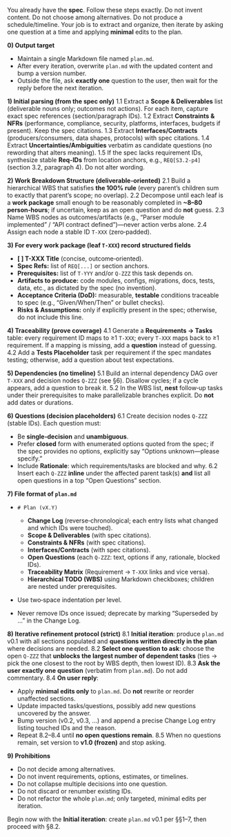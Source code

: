 You already have the **spec**. Follow these steps exactly. Do not invent content. Do not choose among alternatives. Do not produce a schedule/timeline. Your job is to extract and organize, then iterate by asking one question at a time and applying **minimal** edits to the plan.

**0) Output target**

* Maintain a single Markdown file named `plan.md`.
* After every iteration, overwrite `plan.md` with the updated content and bump a version number.
* Outside the file, ask **exactly one** question to the user, then wait for the reply before the next iteration.

**1) Initial parsing (from the spec only)**
1.1 Extract a **Scope & Deliverables** list (deliverable nouns only; outcomes not actions). For each item, capture exact spec references (section/paragraph IDs).
1.2 Extract **Constraints & NFRs** (performance, compliance, security, platforms, interfaces, budgets if present). Keep the spec citations.
1.3 Extract **Interfaces/Contracts** (producers/consumers, data shapes, protocols) with spec citations.
1.4 Extract **Uncertainties/Ambiguities** verbatim as candidate questions (no rewording that alters meaning).
1.5 If the spec lacks requirement IDs, synthesize stable **Req-IDs** from location anchors, e.g., `REQ[S3.2-p4]` (section 3.2, paragraph 4). Do not alter wording.

**2) Work Breakdown Structure (deliverable‑oriented)**
2.1 Build a hierarchical WBS that satisfies **the 100% rule** (every parent’s children sum to exactly that parent’s scope; no overlap).
2.2 Decompose until each leaf is a **work package** small enough to be reasonably completed in **\~8–80 person‑hours**; if uncertain, keep as an open question and do **not** guess.
2.3 Name WBS nodes as outcomes/artifacts (e.g., “Parser module implemented” / “API contract defined”)—never action verbs alone.
2.4 Assign each node a stable ID `T-XXX` (zero‑padded).

**3) For every work package (leaf `T-XXX`) record structured fields**

* **\[ ] T-XXX Title** (concise, outcome‑oriented).
* **Spec Refs:** list of `REQ[...]` or section anchors.
* **Prerequisites:** list of `T-YYY` and/or `Q-ZZZ` this task depends on.
* **Artifacts to produce:** code modules, configs, migrations, docs, tests, data, etc., as dictated by the spec (no invention).
* **Acceptance Criteria (DoD):** measurable, **testable** conditions traceable to spec (e.g., “Given/When/Then” or bullet checks).
* **Risks & Assumptions:** only if explicitly present in the spec; otherwise, do not include this line.

**4) Traceability (prove coverage)**
4.1 Generate a **Requirements → Tasks** table: every requirement ID maps to ≥1 `T-XXX`; every `T-XXX` maps back to ≥1 requirement. If a mapping is missing, add a **question** instead of guessing.
4.2 Add a **Tests Placeholder** task per requirement if the spec mandates testing; otherwise, add a question about test expectations.

**5) Dependencies (no timeline)**
5.1 Build an internal dependency DAG over `T-XXX` and decision nodes `Q-ZZZ` (see §6). Disallow cycles; if a cycle appears, add a question to break it.
5.2 In the WBS list, **nest** follow‑up tasks under their prerequisites to make parallelizable branches explicit. Do **not** add dates or durations.

**6) Questions (decision placeholders)**
6.1 Create decision nodes `Q-ZZZ` (stable IDs). Each question must:

* Be **single‑decision** and **unambiguous**.
* Prefer **closed** form with enumerated options quoted from the spec; if the spec provides no options, explicitly say “Options unknown—please specify.”
* Include **Rationale**: which requirements/tasks are blocked and why.
  6.2 Insert each `Q-ZZZ` **inline** under the affected parent task(s) **and** list all open questions in a top “Open Questions” section.

**7) File format of `plan.md`**

* `# Plan (vX.Y)`

  * **Change Log** (reverse‑chronological; each entry lists what changed and which IDs were touched).
  * **Scope & Deliverables** (with spec citations).
  * **Constraints & NFRs** (with spec citations).
  * **Interfaces/Contracts** (with spec citations).
  * **Open Questions** (each `Q-ZZZ`: text, options if any, rationale, blocked IDs).
  * **Traceability Matrix** (Requirement → `T-XXX` links and vice versa).
  * **Hierarchical TODO (WBS)** using Markdown checkboxes; children are nested under prerequisites.
* Use two‑space indentation per level.
* Never remove IDs once issued; deprecate by marking “Superseded by …” in the Change Log.

**8) Iterative refinement protocol (strict)**
8.1 **Initial iteration**: produce `plan.md` v0.1 with all sections populated and **questions written directly in the plan** where decisions are needed.
8.2 **Select one question to ask**: choose the open `Q-ZZZ` that **unblocks the largest number of dependent tasks** (ties → pick the one closest to the root by WBS depth, then lowest ID).
8.3 **Ask the user exactly one question** (verbatim from `plan.md`). Do not add commentary.
8.4 **On user reply**:

* Apply **minimal edits only** to `plan.md`. Do **not** rewrite or reorder unaffected sections.
* Update impacted tasks/questions, possibly add new questions uncovered by the answer.
* Bump version (v0.2, v0.3, …) and append a precise Change Log entry listing touched IDs and the reason.
* Repeat 8.2–8.4 until **no open questions remain**.
  8.5 When no questions remain, set version to **v1.0 (frozen)** and stop asking.

**9) Prohibitions**

* Do not decide among alternatives.
* Do not invent requirements, options, estimates, or timelines.
* Do not collapse multiple decisions into one question.
* Do not discard or renumber existing IDs.
* Do not refactor the whole `plan.md`; only targeted, minimal edits per iteration.

Begin now with the **Initial iteration**: create `plan.md` v0.1 per §§1–7, then proceed with §8.2.

